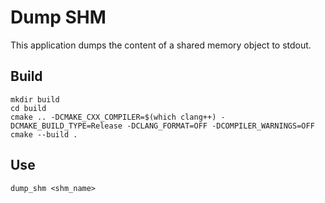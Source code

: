 # Dump SHM

This application dumps the content of a shared memory object to stdout.

## Build
```
mkdir build
cd build
cmake .. -DCMAKE_CXX_COMPILER=$(which clang++) -DCMAKE_BUILD_TYPE=Release -DCLANG_FORMAT=OFF -DCOMPILER_WARNINGS=OFF
cmake --build . 
```

## Use
```
dump_shm <shm_name>
```

